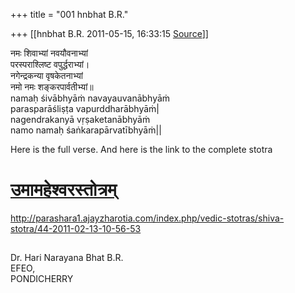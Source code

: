 +++
title = "001 hnbhat B.R."

+++
[[hnbhat B.R.	2011-05-15, 16:33:15 [Source](https://groups.google.com/g/samskrita/c/3KQj_fx2sgM)]]



नमः शिवाभ्यां नवयौवनाभ्यां  
परस्पराश्लिष्ट वपुर्द्धराभ्यां।  
नगेन्द्रकन्या वृषकेतनाभ्यां  
नमो नमः शङ्करपार्वतीभ्यां॥  
namaḥ śivābhyāṁ navayauvanābhyāṁ  
parasparāśliṣṭa vapurddharābhyāṁ\|  
nagendrakanyā vṛṣaketanābhyāṁ  
namo namaḥ śaṅkarapārvatībhyāṁ\|\|

  

Here is the full verse. And here is the link to the complete stotra

# [उमामहेश्वरस्तोत्रम्](http://parashara1.ajayzharotia.com/index.php/vedic-stotras/shiva-stotra/44-2011-02-13-10-56-53)

  

<http://parashara1.ajayzharotia.com/index.php/vedic-stotras/shiva-stotra/44-2011-02-13-10-56-53>

  

[](http://parashara1.ajayzharotia.com/index.php/vedic-stotras/shiva-stotra/44-2011-02-13-10-56-53)  
--  
Dr. Hari Narayana Bhat B.R.  
EFEO,  
PONDICHERRY  

